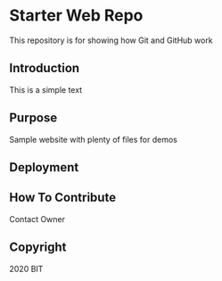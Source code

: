# Starter Web Repo

This repository is for showing how Git and GitHub work

## Introduction

This is a simple text

## Purpose

Sample website with plenty of files for demos

## Deployment

## How To Contribute

Contact Owner

## Copyright

2020 BIT